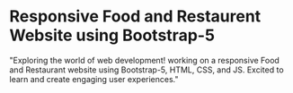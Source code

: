 # Responsive Food and Restaurent Website using Bootstrap-5
 "Exploring the world of web development! working on a responsive Food and Restaurant website using Bootstrap-5, HTML, CSS, and JS. Excited to learn and create engaging user experiences."
